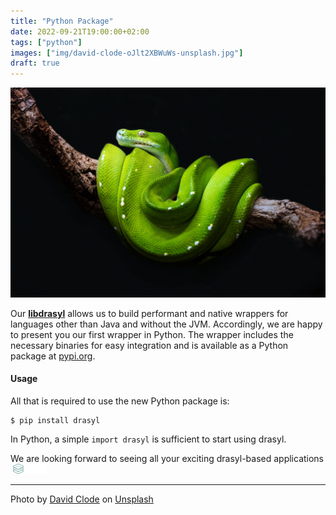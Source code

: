 ```yaml
---
title: "Python Package"
date: 2022-09-21T19:00:00+02:00
tags: ["python"]
images: ["img/david-clode-oJlt2XBWuWs-unsplash.jpg"]
draft: true
---
```


![A python.](/img/david-clode-oJlt2XBWuWs-unsplash.jpg)

Our [**libdrasyl**](/blog/shared-library/) allows us to build performant and native wrappers for languages other than Java and without the JVM. Accordingly, we are happy to present you our first wrapper in Python. The wrapper includes the necessary binaries for easy integration and is available as a Python package at [pypi.org](https://pypi.org/project/drasyl/).
<!--more-->

#### Usage
All that is required to use the new Python package is:
```
$ pip install drasyl
```

In Python, a simple `import drasyl` is sufficient to start using drasyl.

We are looking forward to seeing all your exciting drasyl-based applications<img height="16px" src="/img/drasyl.svg" style="margin-left: 0.3em;" alt=".">

---

Photo by [David Clode](https://unsplash.com/@davidclode) on [Unsplash](https://unsplash.com/)